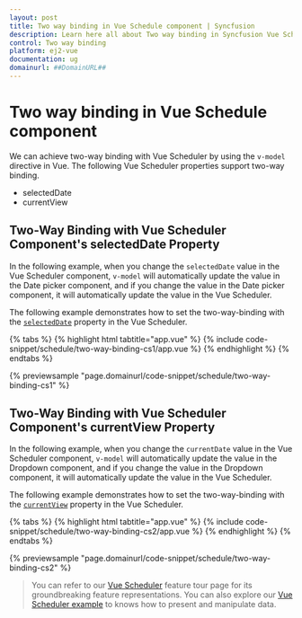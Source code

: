 ```yaml
---
layout: post
title: Two way binding in Vue Schedule component | Syncfusion
description: Learn here all about Two way binding in Syncfusion Vue Schedule component of Syncfusion Essential JS 2 and more.
control: Two way binding 
platform: ej2-vue
documentation: ug
domainurl: ##DomainURL##
---
```


# Two way binding in Vue Schedule component

We can achieve two-way binding with Vue Scheduler by using the `v-model` directive in Vue. The following Vue Scheduler properties support two-way binding.

* selectedDate
* currentView

## Two-Way Binding with Vue Scheduler Component's selectedDate Property

In the following example, when you change the `selectedDate` value in the Vue Scheduler component, `v-model` will automatically update the value in the Date picker component, and if you change the value in the Date picker component, it will automatically update the value in the Vue Scheduler.

The following example demonstrates how to set the two-way-binding with the [`selectedDate`](https://ej2.syncfusion.com/vue/documentation/api/schedule/#selecteddate) property in the Vue Scheduler.

{% tabs %}
{% highlight html tabtitle="app.vue" %}
{% include code-snippet/schedule/two-way-binding-cs1/app.vue %}
{% endhighlight %}
{% endtabs %}
        
{% previewsample "page.domainurl/code-snippet/schedule/two-way-binding-cs1" %}

## Two-Way Binding with Vue Scheduler Component's currentView Property

In the following example, when you change the `currentDate` value in the Vue Scheduler component, `v-model` will automatically update the value in the Dropdown component, and if you change the value in the Dropdown component, it will automatically update the value in the Vue Scheduler.

The following example demonstrates how to set the two-way-binding with the [`currentView`](https://ej2.syncfusion.com/vue/documentation/api/schedule/#currentview) property in the Vue Scheduler.

{% tabs %}
{% highlight html tabtitle="app.vue" %}
{% include code-snippet/schedule/two-way-binding-cs2/app.vue %}
{% endhighlight %}
{% endtabs %}
        
{% previewsample "page.domainurl/code-snippet/schedule/two-way-binding-cs2" %}

> You can refer to our [Vue Scheduler](https://www.syncfusion.com/vue-ui-components/vue-scheduler) feature tour page for its groundbreaking feature representations. You can also explore our [Vue Scheduler example](https://ej2.syncfusion.com/vue/demos/#/material/schedule/overview.html) to knows how to present and manipulate data.